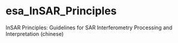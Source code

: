 # esa_InSAR_Principles
InSAR Principles: Guidelines for SAR Interferometry Processing and Interpretation (chinese)
